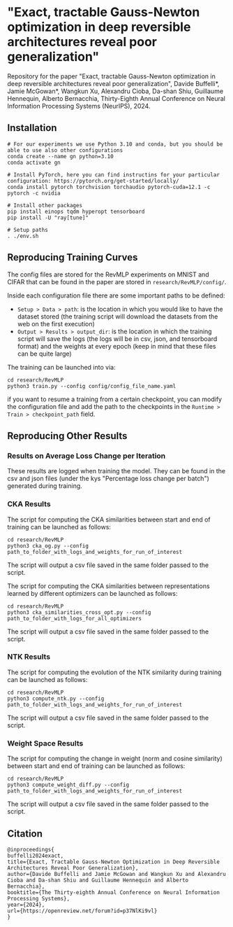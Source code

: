<h1>"Exact, tractable Gauss-Newton optimization in deep reversible architectures reveal poor generalization"</h1>

Repository for the paper "Exact, tractable Gauss-Newton optimization in deep reversible architectures reveal poor generalization", Davide Buffelli\*, Jamie McGowan\*, Wangkun Xu, Alexandru Cioba, Da-shan Shiu, Guillaume Hennequin, Alberto Bernacchia, Thirty-Eighth Annual Conference on Neural Information Processing Systems (NeurIPS), 2024.

## Installation
```
# For our experiments we use Python 3.10 and conda, but you should be able to use also other configurations
conda create --name gn python=3.10
conda activate gn

# Install PyTorch, here you can find instructins for your particular configuration: https://pytorch.org/get-started/locally/
conda install pytorch torchvision torchaudio pytorch-cuda=12.1 -c pytorch -c nvidia

# Install other packages
pip install einops tqdm hyperopt tensorboard
pip install -U "ray[tune]"

# Setup paths
. ./env.sh
```

## Reproducing Training Curves

The config files are stored for the RevMLP experiments on MNIST and CIFAR that can be found in the paper are stored in `research/RevMLP/config/`.

Inside each configuration file there are some important paths to be defined:
- `Setup > Data > path`: is the location in which you would like to have the dataset stored (the training script will download the datasets from the web on the first execution)
- `Output > Results > output_dir`: is the location in which the training script will save the logs (the logs will be in csv, json, and tensorboard format) and the weights at every epoch (keep in mind that these files can be quite large)

The training can be launched into via:
```
cd research/RevMLP
python3 train.py --config config/config_file_name.yaml
```

if you want to resume a training from a certain checkpoint, you can modify the configuration file and add the path to the checkpoints in the
`Runtime > Train > checkpoint_path` field.

## Reproducing Other Results

### Results on Average Loss Change per Iteration
These results are logged when training the model. They can be found in the csv and json files (under the kys "Percentage loss change per batch") generated during training.

### CKA Results
The script for computing the CKA similarities between start and end of training can be launched as follows:
```
cd research/RevMLP
python3 cka_og.py --config path_to_folder_with_logs_and_weights_for_run_of_interest
```
The script will output a csv file saved in the same folder passed to the script.

The script for computing the CKA similarities between representations learned by different optimizers can be launched as follows:
```
cd research/RevMLP
python3 cka_similarities_cross_opt.py --config path_to_folder_with_logs_for_all_optimizers
```
The script will output a csv file saved in the same folder passed to the script.

### NTK Results
The script for computing the evolution of the NTK similarity during training can be launched as follows:
```
cd research/RevMLP
python3 compute_ntk.py --config path_to_folder_with_logs_and_weights_for_run_of_interest
```
The script will output a csv file saved in the same folder passed to the script.

### Weight Space Results
The script for computing the change in weight (norm and cosine similarity) between start and end of training can be launched as follows:
```
cd research/RevMLP
python3 compute_weight_diff.py --config path_to_folder_with_logs_and_weights_for_run_of_interest
```
The script will output a csv file saved in the same folder passed to the script.

## Citation
```
@inproceedings{
buffelli2024exact,
title={Exact, Tractable Gauss-Newton Optimization in Deep Reversible Architectures Reveal Poor Generalization},
author={Davide Buffelli and Jamie McGowan and Wangkun Xu and Alexandru Cioba and Da-shan Shiu and Guillaume Hennequin and Alberto Bernacchia},
booktitle={The Thirty-eighth Annual Conference on Neural Information Processing Systems},
year={2024},
url={https://openreview.net/forum?id=p37NlKi9vl}
}
```
